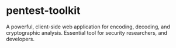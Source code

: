 # pentest-toolkit
A powerful, client-side web application for encoding, decoding, and cryptographic analysis. Essential tool for security researchers, and developers.
